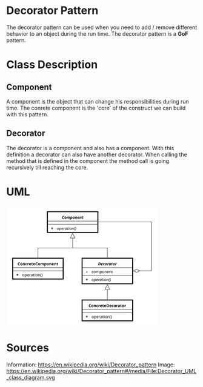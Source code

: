 # Decorator Pattern

The decorator pattern can be used when you need to add / remove different 
behavior to an object during the run time. The decorator pattern is a
**GoF** pattern.

# Class Description

## Component

A component is the object that can change his responsibilities during run time.
The conrete component is the 'core' of the construct we can build with this pattern.

## Decorator

The decorator is a component and also has a component. With this definition a 
decorator can also have another decorator. When calling the method that is defined
in the component the method call is going recursively till reaching the core. 

# UML

![UML](../../../resource/Decorator_UML.png)

# Sources

Information: https://en.wikipedia.org/wiki/Decorator_pattern
Image: https://en.wikipedia.org/wiki/Decorator_pattern#/media/File:Decorator_UML_class_diagram.svg